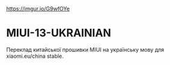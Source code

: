 https://imgur.io/G9wfOYe
# MIUI-13-UKRAINIAN
Переклад китайської прошивки MIUI на українську мову для xiaomi.eu/china stable.
